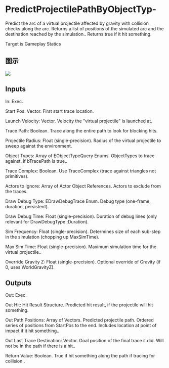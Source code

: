 # PredictProjectilePathByObjectTyp-

Predict the arc of a virtual projectile affected by gravity with collision checks along the arc. Returns a list of positions of the simulated arc and the destination reached by the simulation.. Returns true if it hit something.

Target is Gameplay Statics

## 图示

![]($-20221218-19072671.png)

## Inputs

In: Exec.

Start Pos: Vector. First start trace location.

Launch Velocity: Vector. Velocity the "virtual projectile" is launched at.

Trace Path: Boolean. Trace along the entire path to look for blocking hits.

Projectile Radius: Float (single-precision). Radius of the virtual projectile to sweep against the environment.

Object Types: Array of EObjectTypeQuery Enums. ObjectTypes to trace against, if bTracePath is true..

Trace Complex: Boolean. Use TraceComplex (trace against triangles not primitives).

Actors to Ignore: Array of Actor Object References. Actors to exclude from the traces.

Draw Debug Type: EDrawDebugTrace Enum. Debug type (one-frame, duration, persistent).

Draw Debug Time: Float (single-precision). Duration of debug lines (only relevant for DrawDebugType::Duration).

Sim Frequency: Float (single-precision). Determines size of each sub-step in the simulation (chopping up MaxSimTime).

Max Sim Time: Float (single-precision). Maximum simulation time for the virtual projectile..

Override Gravity Z: Float (single-precision). Optional override of Gravity (if 0, uses WorldGravityZ).  

## Outputs

Out: Exec.

Out Hit: Hit Result Structure. Predicted hit result, if the projectile will hit something.

Out Path Positions: Array of Vectors. Predicted projectile path. Ordered series of positions from StartPos to the end. Includes location at point of impact if it hit something..

Out Last Trace Destination: Vector. Goal position of the final trace it did. Will not be in the path if there is a hit..

Return Value: Boolean. True if hit something along the path if tracing for collision..

